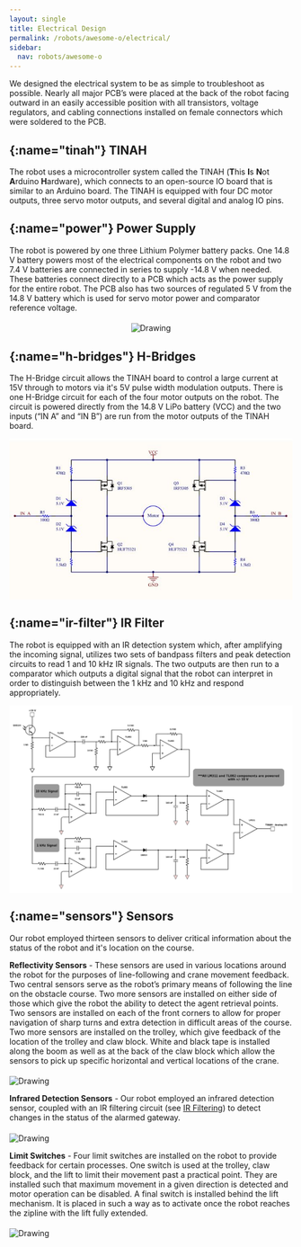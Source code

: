 ```yaml
---
layout: single
title: Electrical Design
permalink: /robots/awesome-o/electrical/
sidebar:
  nav: robots/awesome-o
---
```


We designed the electrical system to be as simple to troubleshoot as possible. Nearly all major PCB’s were placed at the back of the robot facing outward in an easily accessible position with all transistors, voltage regulators, and cabling connections installed on female connectors which were soldered to the PCB.

## [](){:name="tinah"} TINAH

The robot uses a microcontroller system called the TINAH (**T**his **I**s **N**ot **A**rduino **H**ardware), which connects to an open-source IO board that is similar to an Arduino board.  The TINAH is equipped with four DC motor outputs, three servo motor outputs, and several digital and analog IO pins.

## [](){:name="power"} Power Supply

The robot is powered by one three Lithium Polymer battery packs. One 14.8 V battery powers most of the electrical components on the robot and two 7.4 V batteries are connected in series to supply -14.8 V when needed. These batteries connect directly to a PCB which acts as the power supply for the entire robot. The PCB also has two sources of regulated 5 V from the 14.8 V battery which is used for servo motor power and comparator reference voltage.

<p style="text-align:center;"><img src="/assets/images/robots/awesome-o/power_pcb.jpg" alt="Drawing" align = "middle"/> </p>


## [](){:name="h-bridges"} H-Bridges

The H-Bridge circuit allows the TINAH board to control a large current at 15V through to motors via it's 5V pulse width modulation outputs. There is one H-Bridge circuit for each of the four motor outputs on the robot. The circuit is powered directly from the 14.8 V LiPo battery (VCC) and the two inputs (“IN A” and “IN B”) are run from the motor outputs of the TINAH board.

<p style="text-align:center;"><img src="/assets/images/robots/awesome-o/zener_h_bridge.jpg" alt="Drawing" align = "middle"/> </p>

## [](){:name="ir-filter"} IR Filter

The robot is equipped with an IR detection system which, after amplifying the incoming signal, utilizes two sets of bandpass filters and peak detection circuits to read 1 and 10 kHz IR signals. The two outputs are then run to a comparator which outputs a digital signal that the robot can interpret in order to distinguish between the 1 kHz and 10 kHz and respond appropriately.

<p style="text-align:center;"><img src="/assets/images/robots/awesome-o/IR_diagram.png" alt="Drawing" align = "middle"/> </p>


## [](){:name="sensors"} Sensors

Our robot employed thirteen sensors to deliver critical information about the status of the robot and it's location on the course.

**Reflectivity Sensors**
    - These sensors are used in various locations around the robot for the purposes of line-following and crane movement feedback. Two central sensors serve as the robot’s primary means of following the line on the obstacle course. Two more sensors are installed on either side of those which give the robot the ability to detect the agent retrieval points. Two sensors are installed on each of the front corners to allow for proper navigation of sharp turns and extra detection in difficult areas of the course. Two more sensors are installed on the trolley, which give feedback of the location of the trolley and claw block. White and black tape is installed along the boom as well as at the back of the claw block which allow the sensors to pick up specific horizontal and vertical locations of the crane.

<img src="/assets/images/robots/awesome-o/front_sensors_1.jpg" alt="Drawing" align ="middle"/>

**Infrared Detection Sensors**
    - Our robot employed an infrared detection sensor, coupled with an IR filtering circuit (see [IR Filtering](/robots/awesome-o/electrical/#ir-filter)) to detect changes in the status of the alarmed gateway.

<img src="/assets/images/robots/awesome-o/IR_2.jpg" alt="Drawing" align ="middle" width ="500"/>

**Limit Switches**
    - Four limit switches are installed on the robot to provide feedback for certain processes. One switch is used at the trolley, claw block, and the lift to limit their movement past a practical point. They are installed such that maximum movement in a given direction is detected and motor operation can be disabled. A final switch is installed behind the lift mechanism. It is placed in such a way as to activate once the robot reaches the zipline with the lift fully extended.

<img src="/assets/images/robots/awesome-o/claw_mechanism_2.jpg" alt="Drawing" align ="middle"/>

